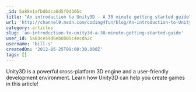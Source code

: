 ```yaml
---
_id: 5a88e1afbd6dca0d5f0d305c
title: "An introduction to Unity3D - A 30 minute getting started guide"
url: 'http://channel9.msdn.com/coding4fun/blog/An-introduction-to-Unity3D-A-30-minute-getting-started-guide'
category: articles
slug: 'an-introduction-to-unity3d-a-30-minute-getting-started-guide'
user_id: 5a83ce59d6eb0005c4ecda2c
username: 'bill-s'
createdOn: '2012-05-25T09:00:30.000Z'
tags: []
---
```


Unity3D is a powerful cross-platform 3D engine and a user-friendly development environment. Learn how Unity3D can help you create games in this article!
